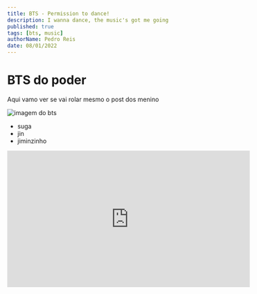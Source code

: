 ```yaml
---
title: BTS - Permission to dance!
description: I wanna dance, the music's got me going
published: true
tags: [bts, music]
authorName: Pedro Reis
date: 08/01/2022
---
```


# BTS do poder

Aqui vamo ver se vai rolar mesmo o post dos menino

![imagem do bts](https://portalpopline.com.br/wp-content/uploads/**2021**/11/BTS-BILLBOARD-3.jpg)

- suga
- jin
- jiminzinho

<iframe width="560" height="315" src="https://www.youtube.com/embed/CuklIb9d3fI" title="YouTube video player" frameborder="0" allow="accelerometer; autoplay; clipboard-write; encrypted-media; gyroscope; picture-in-picture" allowfullscreen></iframe>
